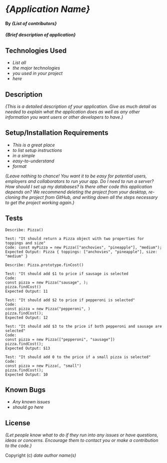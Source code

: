 # _{Application Name}_

#### By _**{List of contributors}**_

#### _{Brief description of application}_

## Technologies Used

* _List all_
* _the major technologies_
* _you used in your project_
* _here_

## Description

_{This is a detailed description of your application. Give as much detail as needed to explain what the application does as well as any other information you want users or other developers to have.}_

## Setup/Installation Requirements

* _This is a great place_
* _to list setup instructions_
* _in a simple_
* _easy-to-understand_
* _format_

_{Leave nothing to chance! You want it to be easy for potential users, employers and collaborators to run your app. Do I need to run a server? How should I set up my databases? Is there other code this application depends on? We recommend deleting the project from your desktop, re-cloning the project from GitHub, and writing down all the steps necessary to get the project working again.}_

## Tests
```
Describe: Pizza()

Test: "It should return a Pizza object with two properties for toppings and size"
Code: const myPizza = new Pizza(["anchovies", "pineapple"], "medium");
Expected Output: Pizza { toppings: ["anchovies", "pineapple"], size: "medium" }

Describe: Pizza.prototype.finCost()

Test: "It should add $1 to price if sausage is selected
Code: 
const pizza = new Pizza("sausage", );
pizza.findCost()
Expected Output: 11

Test: "It should add $2 to price if pepperoni is selected"
Code: 
const pizza = new Pizza("pepperoni", )
pizza.findCost();
Expected Output: 12

Test: "It should add $3 to the price if both pepperoni and sausage are selected"
Code: 
const pizza = new Pizza(["pepperoni", "sausage"])
pizza.findCost();
Expected Output: $13

Test: "It should add 0 to the price if a small pizza is selected"
Code:
const pizza = new Pizza(, "small")
pizza.findCost();
Expected Output: 10
```
## Known Bugs

* _Any known issues_
* _should go here_

## License


_{Let people know what to do if they run into any issues or have questions, ideas or concerns.  Encourage them to contact you or make a contribution to the code.}_

Copyright (c) _date_ _author name(s)_